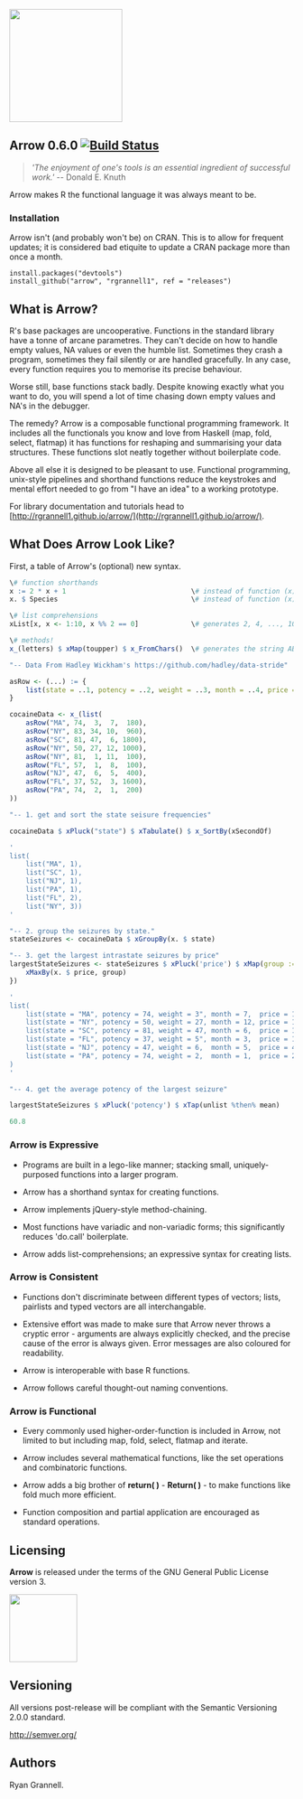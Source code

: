 
<img src="https://raw.githubusercontent.com/rgrannell1/arrow/develop/logo.png" width="200"></img>

Arrow 0.6.0 [![Build Status](https://travis-ci.org/rgrannell1/arrow.png)](https://travis-ci.org/rgrannell1/arrow)
-----------------------------------

> *'The enjoyment of one's tools is an essential ingredient of successful work.'* -- Donald E. Knuth

Arrow makes R the functional language it was always meant to be.

### Installation

Arrow isn't (and probably won't be) on CRAN. This is to allow for frequent updates; it
is considered bad etiquite to update a CRAN package more than once a month.

```
install.packages("devtools")
install_github("arrow", "rgrannell1", ref = "releases")
```

## What is Arrow?

R's base packages are uncooperative. Functions in the standard library have a tonne
of arcane parametres. They can't decide on how to handle empty values, NA values or even
the humble list. Sometimes they crash a program, sometimes they fail silently or
are handled gracefully. In any case, every function requires you to memorise its precise
behaviour.

Worse still, base functions stack badly. Despite knowing exactly what you want to do,
you will spend a lot of time chasing down empty values and NA's in the debugger.

The remedy? Arrow is a composable functional programming framework. It includes
all the functionals you know and love from Haskell (map, fold, select, flatmap)
it has functions for reshaping and summarising your data structures. These functions
slot neatly together without boilerplate code.

Above all else it is designed to be pleasant to use. Functional
programming, unix-style pipelines and shorthand functions reduce the keystrokes
and mental effort needed to go from "I have an idea" to a working prototype.

For library documentation and tutorials head to
[http://rgrannell1.github.io/arrow/](http://rgrannell1.github.io/arrow/).

## What Does Arrow Look Like?

First, a table of Arrow's (optional) new syntax.

```r
\# function shorthands
x := 2 * x + 1                               \# instead of function (x) 2 * x + 1
x. $ Species                                 \# instead of function (x) x $ Species

\# list comprehensions
xList[x, x <- 1:10, x %% 2 == 0]             \# generates 2, 4, ..., 10

\# methods!
x_(letters) $ xMap(toupper) $ x_FromChars()  \# generates the string ABCD...Z
```








```r
"-- Data From Hadley Wickham's https://github.com/hadley/data-stride"

asRow <- (...) := {
	list(state = ..1, potency = ..2, weight = ..3, month = ..4, price = ..5)
}

cocaineData <- x_(list(
	asRow("MA", 74,  3,  7,  180),
	asRow("NY", 83, 34, 10,  960),
	asRow("SC", 81, 47,  6, 1800),
	asRow("NY", 50, 27, 12, 1000),
	asRow("NY", 81,  1, 11,  100),
	asRow("FL", 57,  1,  8,  100),
	asRow("NJ", 47,  6,  5,  400),
	asRow("FL", 37, 52,  3, 1600),
	asRow("PA", 74,  2,  1,  200)
))

"-- 1. get and sort the state seisure frequencies"

cocaineData $ xPluck("state") $ xTabulate() $ x_SortBy(xSecondOf)

'
list(
    list("MA", 1),
    list("SC", 1),
    list("NJ", 1),
    list("PA", 1),
    list("FL", 2),
    list("NY", 3))
'

"-- 2. group the seizures by state."
stateSeizures <- cocaineData $ xGroupBy(x. $ state)

"-- 3. get the largest intrastate seizures by price"
largestStateSeizures <- stateSeizures $ xPluck('price') $ xMap(group := {
    xMaxBy(x. $ price, group)
})

'
list(
	list(state = "MA", potency = 74, weight = 3", month = 7,  price = 180),
	list(state = "NY", potency = 50, weight = 27, month = 12, price = 1000),
	list(state = "SC", potency = 81, weight = 47, month = 6,  price = 1800),
	list(state = "FL", potency = 37, weight = 5", month = 3,  price = 1600),
	list(state = "NJ", potency = 47, weight = 6,  month = 5,  price = 400),
	list(state = "PA", potency = 74, weight = 2,  month = 1,  price = 200)
)
'

"-- 4. get the average potency of the largest seizure"

largestStateSeizures $ xPluck('potency') $ xTap(unlist %then% mean)

60.8
```

### Arrow is Expressive

* Programs are built in a lego-like manner; stacking small,
uniquely-purposed functions into a larger program.

* Arrow has a shorthand syntax for creating functions.

* Arrow implements jQuery-style method-chaining.

* Most functions have variadic and non-variadic forms; this significantly reduces
'do.call' boilerplate.

* Arrow adds list-comprehensions; an expressive syntax for creating lists.

### Arrow is Consistent

* Functions don't discriminate between different types of vectors; lists, pairlists
and typed vectors are all interchangable.

* Extensive effort was made to make sure that Arrow never throws
a cryptic error - arguments are always explicitly checked, and the precise
cause of the error is always given. Error messages are also coloured for readability.

* Arrow is interoperable with base R functions.

* Arrow follows careful thought-out naming conventions.

### Arrow is Functional

* Every commonly used higher-order-function is included in Arrow, not limited to but including
map, fold, select, flatmap and iterate.

* Arrow includes several mathematical functions, like the set operations and
combinatoric functions.

* Arrow adds a big brother of **return( )** - **Return( )** - to make functions like fold
much more efficient.

* Function composition and partial application are encouraged as standard operations.

## Licensing

**Arrow** is released under the terms of the GNU General Public License version 3.

<img src="https://raw.githubusercontent.com/rgrannell1/arrow/develop/gpl3.png" height = "120"> </img>

## Versioning

All versions post-release will be compliant with the Semantic Versioning 2.0.0 standard.

http://semver.org/

## Authors

Ryan Grannell.
